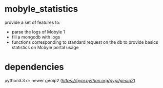 mobyle_statistics
=================

provide a set of features to:

* parse the logs of Mobyle 1
* fill a mongodb with logs
* functions corresponding to standard request on the db 
  to provide basics statistics on Mobyle portal usage

dependencies
============

python3.3 or newer
geoip2 (*https://pypi.python.org/pypi/geoip2*)

